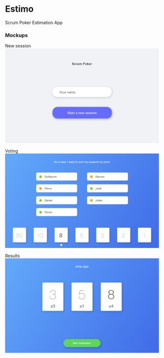 # Estimo
Scrum Poker Estimation App

### Mockups
New session
![New Session](mockups/new-session.png)

Voting
![Voting](mockups/voting.png)

Results
![Results](mockups/results.png)
